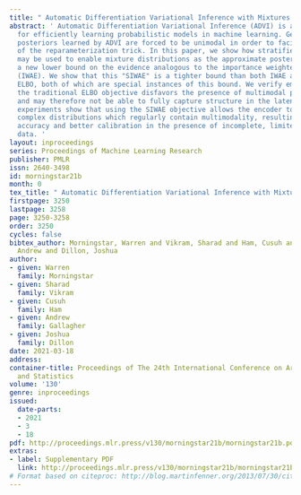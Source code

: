 ```yaml
---
title: " Automatic Differentiation Variational Inference with Mixtures "
abstract: ' Automatic Differentiation Variational Inference (ADVI) is a useful tool
  for efficiently learning probabilistic models in machine learning. Generally approximate
  posteriors learned by ADVI are forced to be unimodal in order to facilitate use
  of the reparameterization trick. In this paper, we show how stratified sampling
  may be used to enable mixture distributions as the approximate posterior, and derive
  a new lower bound on the evidence analogous to the importance weighted autoencoder
  (IWAE). We show that this "SIWAE" is a tighter bound than both IWAE and the traditional
  ELBO, both of which are special instances of this bound. We verify empirically that
  the traditional ELBO objective disfavors the presence of multimodal posterior distributions
  and may therefore not be able to fully capture structure in the latent space. Our
  experiments show that using the SIWAE objective allows the encoder to learn more
  complex distributions which regularly contain multimodality, resulting in higher
  accuracy and better calibration in the presence of incomplete, limited, or corrupted
  data. '
layout: inproceedings
series: Proceedings of Machine Learning Research
publisher: PMLR
issn: 2640-3498
id: morningstar21b
month: 0
tex_title: " Automatic Differentiation Variational Inference with Mixtures "
firstpage: 3250
lastpage: 3258
page: 3250-3258
order: 3250
cycles: false
bibtex_author: Morningstar, Warren and Vikram, Sharad and Ham, Cusuh and Gallagher,
  Andrew and Dillon, Joshua
author:
- given: Warren
  family: Morningstar
- given: Sharad
  family: Vikram
- given: Cusuh
  family: Ham
- given: Andrew
  family: Gallagher
- given: Joshua
  family: Dillon
date: 2021-03-18
address: 
container-title: Proceedings of The 24th International Conference on Artificial Intelligence
  and Statistics
volume: '130'
genre: inproceedings
issued:
  date-parts:
  - 2021
  - 3
  - 18
pdf: http://proceedings.mlr.press/v130/morningstar21b/morningstar21b.pdf
extras:
- label: Supplementary PDF
  link: http://proceedings.mlr.press/v130/morningstar21b/morningstar21b-supp.pdf
# Format based on citeproc: http://blog.martinfenner.org/2013/07/30/citeproc-yaml-for-bibliographies/
---
```

